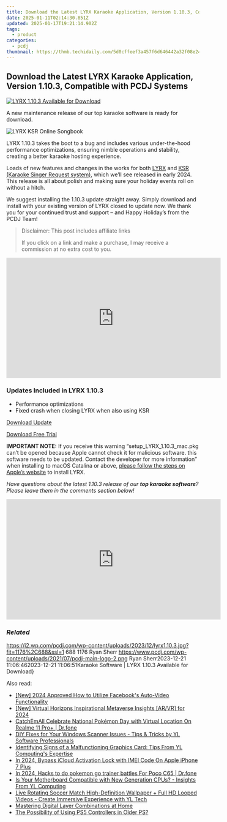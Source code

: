 ```yaml
---
title: Download the Latest LYRX Karaoke Application, Version 1.10.3, Compatible with PCDJ Systems
date: 2025-01-11T02:14:30.851Z
updated: 2025-01-17T19:21:14.902Z
tags:
  - product
categories:
  - pcdj
thumbnail: https://thmb.techidaily.com/5d0cffeef3a457f6d646442a32f08e24ee51602aa778ea2d41cdc52aa7fdbdaa.jpg
---
```


## Download the Latest LYRX Karaoke Application, Version 1.10.3, Compatible with PCDJ Systems

[![LYRX 1.10.3 Available for Download](https://i2.wp.com/pcdj.com/wp-content/uploads/2023/12/lyrx1.10.3.jpg?resize=845%2C321&ssl=1)](https://i2.wp.com/pcdj.com/wp-content/uploads/2023/12/lyrx1.10.3.jpg?fit=1030%2C603&ssl=1 "lyrx1.10.3")

A new maintenance release of our top karaoke software is ready for download. 

![LYRX KSR Online Songbook](https://i1.wp.com/pcdj.com/wp-content/uploads/2021/04/LYRX.png?resize=256%2C162&ssl=1)

LYRX 1.10.3 takes the boot to a bug and includes various under-the-hood performance optimizations, ensuring nimble operations and stability, creating a better karaoke hosting experience. 

Loads of new features and changes in the works for both [LYRX](http://www.lyrxkaraoke.com/) and [KSR (Karaoke Singer Request system)](https://tools.techidaily.com/pcdj/products/), which we’ll see released in early 2024\. This release is all about polish and making sure your holiday events roll on without a hitch. 

We suggest installing the 1.10.3 update straight away. Simply download and install with your existing version of LYRX closed to update now. We thank you for your continued trust and support – and Happy Holiday’s from the PCDJ Team! 

>  Disclaimer: This post includes affiliate links
>
>  If you click on a link and make a purchase, I may receive a commission at no extra cost to you.
>

<!-- affiliate ads begin -->
<iframe width="560" height="315" src="https://www.youtube.com/embed/0pSRlspzW-A?si=A82G3Yxwj_31cKDq" title="YouTube video player" frameborder="0" allow="accelerometer; autoplay; clipboard-write; encrypted-media; gyroscope; picture-in-picture; web-share" referrerpolicy="strict-origin-when-cross-origin" allowfullscreen></iframe>
<!-- affiliate ads end -->

### Updates Included in LYRX 1.10.3

* Performance optimizations
* Fixed crash when closing LYRX when also using KSR

[Download Update](https://tools.techidaily.com/pcdj/products/)

[Download Free Trial](http://lyrxkaraoke.com/free-trial-2/)

**IMPORTANT NOTE:** If you receive this warning “setup\_LYRX\_1.10.3\_mac.pkg can’t be opened because Apple cannot check it for malicious software. this software needs to be updated. Contact the developer for more information” when installing to macOS Catalina or above, [please follow the steps on Apple’s website](https://support.apple.com/en-ca/guide/mac-help/mchleab3a043/mac) to install LYRX.

_Have questions about the latest 1.10.3 release of our **top karaoke software**? Please leave them in the comments section below!_

<!-- affiliate ads begin -->
<iframe width="560" height="315" src="https://www.youtube.com/embed/Nyp7-xVwqHA?si=XCuZbpKLFIdrGQQh" title="YouTube video player" frameborder="0" allow="accelerometer; autoplay; clipboard-write; encrypted-media; gyroscope; picture-in-picture; web-share" referrerpolicy="strict-origin-when-cross-origin" allowfullscreen></iframe>
<!-- affiliate ads end -->

### _Related_

https://i2.wp.com/pcdj.com/wp-content/uploads/2023/12/lyrx1.10.3.jpg?fit=1176%2C688&ssl=1 688 1176 Ryan Sherr https://www.pcdj.com/wp-content/uploads/2021/07/pcdj-main-logo-2.png Ryan Sherr2023-12-21 11:06:462023-12-21 11:06:51Karaoke Software | LYRX 1.10.3 Available for Download}

<ins class="adsbygoogle"
     style="display:block"
     data-ad-format="autorelaxed"
     data-ad-client="ca-pub-7571918770474297"
     data-ad-slot="1223367746"></ins>

<ins class="adsbygoogle"
     style="display:block"
     data-ad-client="ca-pub-7571918770474297"
     data-ad-slot="8358498916"
     data-ad-format="auto"
     data-full-width-responsive="true"></ins>

<span class="atpl-alsoreadstyle">Also read:</span>
<div><ul>
<li><a href="https://facebook-clips.techidaily.com/new-2024-approved-how-to-utilize-facebooks-auto-video-functionality/"><u>[New] 2024 Approved How to Utilize Facebook's Auto-Video Functionality</u></a></li>
<li><a href="https://fox-friendly.techidaily.com/new-virtual-horizons-inspirational-metaverse-insights-arvr-for-2024/"><u>[New] Virtual Horizons Inspirational Metaverse Insights [AR/VR] for 2024</u></a></li>
<li><a href="https://pokemon-go-android.techidaily.com/catchemall-celebrate-national-pokemon-day-with-virtual-location-on-realme-11-proplus-drfone-by-drfone-virtual-android/"><u>CatchEmAll Celebrate National Pokémon Day with Virtual Location On Realme 11 Pro+ | Dr.fone</u></a></li>
<li><a href="https://discover-bits.techidaily.com/diy-fixes-for-your-windows-scanner-issues-tips-and-tricks-by-yl-software-professionals/"><u>DIY Fixes for Your Windows Scanner Issues - Tips & Tricks by YL Software Professionals</u></a></li>
<li><a href="https://discover-bits.techidaily.com/identifying-signs-of-a-malfunctioning-graphics-card-tips-from-yl-computings-expertise/"><u>Identifying Signs of a Malfunctioning Graphics Card: Tips From YL Computing's Expertise</u></a></li>
<li><a href="https://activate-lock.techidaily.com/in-2024-bypass-icloud-activation-lock-with-imei-code-on-apple-iphone-7-plus-by-drfone-ios/"><u>In 2024, Bypass iCloud Activation Lock with IMEI Code On Apple iPhone 7 Plus</u></a></li>
<li><a href="https://pokemon-go-android.techidaily.com/in-2024-hacks-to-do-pokemon-go-trainer-battles-for-poco-c65-drfone-by-drfone-virtual-android/"><u>In 2024, Hacks to do pokemon go trainer battles For Poco C65 | Dr.fone</u></a></li>
<li><a href="https://discover-bits.techidaily.com/is-your-motherboard-compatible-with-new-generation-cpus-insights-from-yl-computing/"><u>Is Your Motherboard Compatible with New Generation CPUs? - Insights From YL Computing</u></a></li>
<li><a href="https://discover-bits.techidaily.com/live-rotating-soccer-match-high-definition-wallpaper-plus-full-hd-looped-videos-create-immersive-experience-with-yl-tech/"><u>Live Rotating Soccer Match High-Definition Wallpaper + Full HD Looped Videos - Create Immersive Experience with YL Tech</u></a></li>
<li><a href="https://extra-resources.techidaily.com/mastering-digital-layer-combinations-at-home/"><u>Mastering Digital Layer Combinations at Home</u></a></li>
<li><a href="https://games-able.techidaily.com/the-possibility-of-using-ps5-controllers-in-older-ps/"><u>The Possibility of Using PS5 Controllers in Older PS?</u></a></li>
</ul></div>

